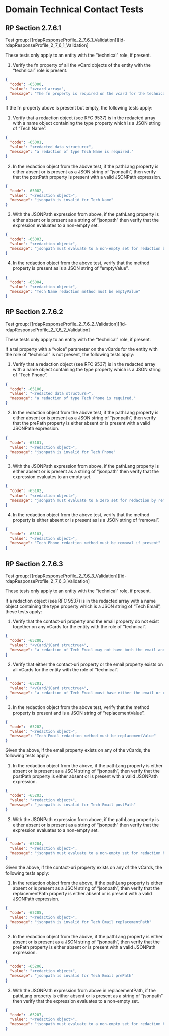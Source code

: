 # Domain Technical Contact Tests

## RP Section 2.7.6.1

Test group: [[rdapResponseProfile_2_7_6_1_Validation]][id-rdapResponseProfile_2_7_6_1_Validation]

These tests only apply to an entity with the “technical” role, if present.

1. Verify the fn property of all the vCard objects of the entity with the “technical” role is present.
```json
{
  "code": -65000,
  "value": "<vcard array>",
  "message": "The fn property is required on the vcard for the technical contact."
}
```

If the fn property above is present but empty, the following tests apply:

1. Verify that a redaction object (see RFC 9537) is in the redacted array with a name object containing the type property which is a JSON string of “Tech Name”.
```json
{
  "code": -65001,
  "value": "<redacted data structure>",
  "message": "a redaction of type Tech Name is required."
}
```
2. In the redaction object from the above test, if the pathLang property is either absent or is present as a JSON string of “jsonpath”, then verify that the postPath property is present with a valid JSONPath expression.
```json
{
  "code": -65002,
  "value": "<redaction object>",
  "message": "jsonpath is invalid for Tech Name"
}
```
3. With the JSONPath expression from above, if the pathLang property is either absent or is present as a string of “jsonpath” then verify that the expression evaluates to a non-empty set.
```json
{
  "code": -65003,
  "value": "<redaction object>",
  "message": "jsonpath must evaluate to a non-empty set for redaction by empty value of Tech Name."
}
```
4. In the redaction object from the above test, verify that the method property is present as is a JSON string of “emptyValue”.
```json
{
  "code": -65004,
  "value": "<redaction object>",
  "message": "Tech Name redaction method must be emptyValue"
}
```

## RP Section 2.7.6.2

Test group: [[rdapResponseProfile_2_7_6_2_Validation]][id-rdapResponseProfile_2_7_6_2_Validation]

These tests only apply to an entity with the “technical” role, if present.

If a tel property with a “voice” parameter on the vCards for the entity with the role of “technical” is not present, the following tests apply:

1. Verify that a redaction object (see RFC 9537) is in the redacted array with a name object containing the type property which is a JSON string of “Tech Phone”.
```json
{
  "code": -65100,
  "value": "<redacted data structure>",
  "message": "a redaction of type Tech Phone is required."
}
```
2. In the redaction object from the above test, if the pathLang property is either absent or is present as a JSON string of “jsonpath”, then verify that the prePath property is either absent or is present with a valid JSONPath expression.
```json
{
  "code": -65101,
  "value": "<redaction object>",
  "message": "jsonpath is invalid for Tech Phone"
}
```
3. With the JSONPath expression from above, if the pathLang property is either absent or is present as a string of “jsonpath” then verify that the expression evaluates to an empty set.
```json
{
  "code": -65102,
  "value": "<redaction object>",
  "message": "jsonpath must evaluate to a zero set for redaction by removal of Tech Phone."
}
```
4. In the redaction object from the above test, verify that the method property is either absent or is present as is a JSON string of “removal”.
```json
{
  "code": -65103,
  "value": "<redaction object>",
  "message": "Tech Phone redaction method must be removal if present"
}
```

## RP Section 2.7.6.3

Test group: [[rdapResponseProfile_2_7_6_3_Validation]][id-rdapResponseProfile_2_7_6_3_Validation]

These tests only apply to an entity with the “technical” role, if present.

If a redaction object (see RFC 9537) is in the redacted array with a name object containing the type property which is a JSON string of “Tech Email”, these tests apply:

1. Verify that the contact-uri property and the email property do not exist together on any vCards for the entity with the role of “technical”. 
```json
{
  "code": -65200,
  "value": "<vCard/jCard structrue>",
  "message": "a redaction of Tech Email may not have both the email and contact-uri"
}
```
2. Verify that either the contact-uri property or the email property exists on all vCards for the entity with the role of “technical”. 
```json
{
  "code": -65201,
  "value": "<vCard/jCard structrue>",
  "message": "a redaction of Tech Email must have either the email or contact-uri"
}
```
3. In the redaction object from the above test, verify that the method property is present and is a JSON string of “replacementValue”.
```json
{
  "code": -65202,
  "value": "<redaction object>",
  "message": "Tech Email redaction method must be replacementValue"
}
```

Given the above, if the email property exists on any of the vCards, the following tests apply:

1. In the redaction object from the above, if the pathLang property is either absent or is present as a JSON string of “jsonpath”, then verify that the postPath property is either absent or is present with a valid JSONPath expression.
```json
{
  "code": -65203,
  "value": "<redaction object>",
  "message": "jsonpath is invalid for Tech Email postPath"
}
```
2. With the JSONPath expression from above, if the pathLang property is either absent or is present as a string of “jsonpath” then verify that the expression evaluates to a non-empty set.
```json
{
  "code": -65204,
  "value": "<redaction object>",
  "message": "jsonpath must evaluate to a non-empty set for redaction by replacementValue of Tech Email."
}
```

Given the above, if the contact-uri property exists on any of the vCards, the following tests apply:

1. In the redaction object from the above, if the pathLang property is either absent or is present as a JSON string of “jsonpath”, then verify that the replacementPath property is either absent or is present with a valid JSONPath expression.
```json
{
  "code": -65205,
  "value": "<redaction object>",
  "message": "jsonpath is invalid for Tech Email replacementPath"
}
```
2. In the redaction object from the above, if the pathLang property is either absent or is present as a JSON string of “jsonpath”, then verify that the prePath property is either absent or is present with a valid JSONPath expression.
```json
{
  "code": -65206,
  "value": "<redaction object>",
  "message": "jsonpath is invalid for Tech Email prePath"
}
```
3. With the JSONPath expression from above in replacementPath, if the pathLang property is either absent or is present as a string of “jsonpath” then verify that the expression evaluates to a non-empty set.
```json
{
  "code": -65207,
  "value": "<redaction object>",
  "message": "jsonpath must evaluate to a non-empty set for redaction by replacementValue of Tech Email in replacementPath"
}
```

